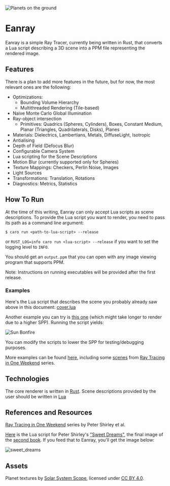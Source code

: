 ![Planets on the ground](https://github.com/user-attachments/assets/1730eb19-2679-4866-b18e-01c740fd1768)

# Eanray

Eanray is a simple Ray Tracer, currently being written in Rust, that converts a Lua script describing a 3D scene into a 
PPM file representing the rendered image.

## Features

There is a plan to add more features in the future, but for now, the most relevant ones are the following:

* Optimizations:
  * Bounding Volume Hierarchy
  * Multithreaded Rendering (Tile-based)
* Naive Monte Carlo Global Illumination
* Ray-object intersection
  * Primitives: Quadrics (Spheres, Cylinders), Boxes, Constant Medium, Planar (Triangles, Quadrilaterals, Disks), Planes
* Materials: Dielectrics, Lambertians, Metals, DiffuseLight, Isotropic
* Antialising
* Depth of Field (Defocus Blur)
* Configurable Camera System
* Lua scripting for the Scene Descriptions
* Motion Blur (currently supported only for Spheres)
* Texture Mappings: Checkers, Perlin Noise, Images
* Light Sources
* Transformations: Translation, Rotations
* Diagnostics: Metrics, Statistics

## How To Run

At the time of this writing, Eanray can only accept Lua scripts as scene descriptions. To provide the Lua script you
want to render, you need to pass its path as a command line argument:

```shell
$ caro run <path-to-lua-script> --release
```

or `RUST_LOG=info caro run <lua-script> --release` if you want to set the logging level to `INFO`.

You should get an `output.ppm` that you can open with any image viewing program that
supports PPM.

Note: Instructions on running executables will be provided after the first release. 

### Examples

Here's the Lua script that describes the scene you probably already saw above in this
document: [cover.lua](examples/v2025_09/cover.lua)

 Another example you can try is [this one](examples/v2025_09/sun_bonfire.lua) (which might take longer to render due to 
 a higher SPP). Running the script yields:

![Sun Bonfire](https://github.com/user-attachments/assets/fc45d26a-737b-46dc-8258-0a7e40bca2b7)

You can modify the scripts to lower the SPP for testing/debugging purposes.

More examples can be found [here](examples), including some [scenes](examples/rt1w) from
[Ray Tracing in One Weekend](https://raytracing.github.io) series.


## Technologies

The core renderer is written in [Rust](https://www.rust-lang.org/). Scene descriptions
provided by the user should be written in [Lua](https://www.lua.org/)

## References and Resources

[Ray Tracing in One Weekend](https://raytracing.github.io/) series by Peter Shirley et al. 

[Here](examples/rtnw/scene10_final_scene.lua) is the Lua script for Peter Shirley's ["Sweet Dreams"](https://raytracing.github.io/books/RayTracingTheNextWeek.html#ascenetestingallnewfeatures), the final image of the [second book](https://raytracing.github.io/books/RayTracingTheNextWeek.html). 
If you feed that to Eanray, you'll get the image below:

![sweet_dreams](https://github.com/user-attachments/assets/d34f8454-a3e0-4142-b636-547188c1ad2e)


## Assets

Planet textures by [Solar System Scope](https://www.solarsystemscope.com/textures/), licensed under [CC BY 4.0](https://creativecommons.org/licenses/by/4.0/).


